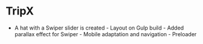 # TripX
- A hat with a Swiper slider is created - Layout on Gulp build - Added parallax effect for Swiper - Mobile adaptation and navigation - Preloader
